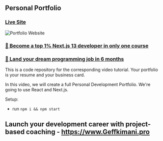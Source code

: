 ## Personal Portfolio

### [Live Site](https://Geffkimanipro.com)

![Portfolio Website](https://i.ibb.co/WgPMpts/image.png)

### [🌟 Become a top 1% Next.js 13 developer in only one course](https://Geffkimani.pro/next13)
### [🚀 Land your dream programming job in 6 months](https://Geffkimani.pro/masterclass)

This is a code repository for the corresponding video tutorial. Your portfolio is your resume and your business card.

In this video, we will create a full Personal Development Portfolio. We're going to use React and Next.js.

Setup:
- run ```npm i && npm start```

## Launch your development career with project-based coaching - https://www.Geffkimani.pro
